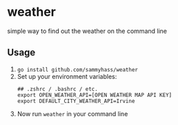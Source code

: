 # weather
simple way to find out the weather on the command line

## Usage

1. `go install github.com/sammyhass/weather`
1. Set up your environment variables:
    ```shell script
    ## .zshrc / .bashrc / etc.
    export OPEN_WEATHER_API=[OPEN WEATHER MAP API KEY]
    export DEFAULT_CITY_WEATHER_API=Irvine
    ```
1. Now run `weather` in your command line
